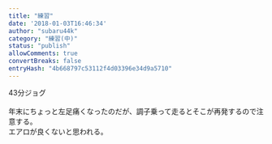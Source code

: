 ```yaml
---
title: "練習"
date: '2018-01-03T16:46:34'
author: "subaru44k"
category: "練習(中)"
status: "publish"
allowComments: true
convertBreaks: false
entryHash: "4b668797c53112f4d03396e34d9a5710"
---
```

43分ジョグ<br>
<br>
年末にちょっと左足痛くなったのだが、調子乗って走るとそこが再発するので注意する。<br>
エアロが良くないと思われる。
